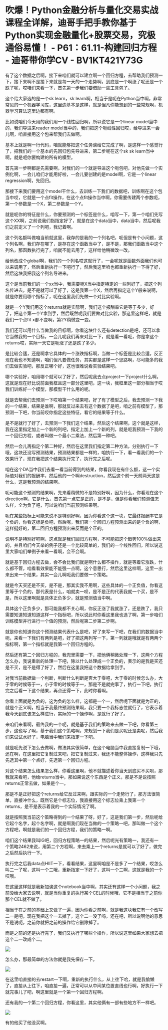 # 吹爆！Python金融分析与量化交易实战课程全详解，迪哥手把手教你基于Python实现金融量化+股票交易，究极通俗易懂！ - P61：61.11-构建回归方程 - 迪哥带你学CV - BV1KT421Y73G

有了这个数据之后啊，接下来咱们就可以建立啊一个回归方程，去帮助我们预测一下，接下来啊不是接下来就是每一天的一个走势啊，到底是一个啊涨了呢还是一个跌了呢，哎咱们来看一下，首先第一步我们要借助一些工具包了。

这个给大家选的是一个sk learn，sk learn啊，相当于是呃在Python当中啊，非常常见的一个机器学习库，这里边基本是这样，就是但凡你能想到的一些常规啊，机器学习算法这里边都有啊。

比如说咱们今天用的我们用一个线性回归啊，所以说它是一个linear model当中的，我们导进来reader model当中的，我们把这个呃线性回归哎，给导进来一会儿啊，咱直接用这个包来帮我们去做啊。

基本上就是啊一行代码，咱就能够把这个任务诶给它完成了啊，是这样一个感觉行了，把我们的一个基本的先回归包先导进来，第二步呢在这个sk sk learn当中啊，就是呃你要构建的所有的模型。

首先第一步啊都是先需要啊，对我们的一个就是导进这个呃包吧，对他先做一个实例化啊，一会儿咱们才能用好啦，一会儿要创建的是model啊，它是一个linear regression啊，先回归。

那接下来我们要用这个model干什么，去训练一下我们的数据吧，训练啊在这个包当中哎，它就是一个点fit操作，在这个点fit操作当中啊，你需要传建两个参数呃，第一个参数是一个X，第二参数是一个Y。

就是呃你的特征是什么，你要预测的一个标签是什么，咱写一下，第一个咱们先写这个XX啊，之前说我们指指定好了，就是在这个data当中，data当中，然后呢我们之前定义了一个列吧，我记着啊。

这个列名额叫做咱当前就这里，我存的是我的一个列名吧，呃但是有个小问题，这个列名啊，我们存在哪了，是存在这个函数当中了，是不是，那我们函数当中这个列名，那函数执行完了，咱就不能去用了，这样给他稍微改一改。

给他改成个global啊，我们的一个列名哎这就行了，一会呢就是函数外面我们也可以来调用了，然后重新执行一下吧行了，然后我这里咱也都重新执行一下得了好，然后这块我把我这个列名导进来。

这个是当前我们的一个xx当中，我需要呃X当中指定特定的一些列好了，把这个列名传进去，是不是就可以了好了，这是我第一个X，然后再指定这个Y般来说啊，就是你要用哪个指标了，呃在这里我们先做一个对比实验啊。

就是一个Y我们用这个returns就是实际啊，我们这个报酬率它是等于多少，好了，把这个第一个Y拿到手，然后既然呢我们要做对比实验，那这里这样吧，就是我们一个点fit x都不变啊，第2Y稍微变一变。

我们还可以用什么当做我的目标啊，你看这块什么还有detection是吧，还可以拿它当做我的一个目标，一会儿呢我们再来对比一下，就是看一看呃，你是拿这个returns哎，实际一天它是呃涨了还是跌了多少。

是比较合适，还是啊拿它具体的一个涨跌指标啊，当做一个标签是比较合适，反正现在我也不知道啊，咱们但凡要做任务，其实都是这样一个思路啊，尽可能多的我们去做实验吧，那反正哪个好，这也很难说看实验结果吧。

哪个实验好，咱用哪个就可以了好了，然后呢我去点project一下project什么啊，这就是现在好比说前面我框且这一部分这里吧，这一块，我框里这一部分相当于哎我们训练好一个模型，那模型干什么用的呢。

就是去帮我们去预测一下哎咱第一个结果吧，好了有了模型之后，我去预测一下我的一个结果，结果是谁啊，那就反过来去有这个数据了是吧，咱之前有模型了，那预测一下吧，你当前哎你指定这些特征，看它的结果等于什么。

是不是就行了好了，去预测一下我们这个结果，然后这个结果啊，这个就是这样，我在这里指定加上一个新的列吧，指定上加上一个新的列，就是呃我预测一下我的一个回归方程，或者叫做一个最小二乘法，然后第一种吧。

然后一会儿再指定个第二种好，然后在这里我们指定第二种方法，分别执行一下哦，这块还没写预测结果，预测结果都是一样的，咱执行一下，看一看我们的一个效果行了，现在我把这个结果执行完了，执行完之后呢。

咱在这个DA当中我们去看一看当前得到的结果，你看我现在有什么额，这一个实际值对我们的报酬率，然后他的一个啊destruction，然后这个前一天前两天这是什么，这是我预测的结果啊。

呃可能这个预测的结果啊，先来看稍微的不是特别好啊，因为什么，你看现在这个direction啊，它是什么，首先第一点它是正的，是不是，但是你看我们预测值怎么样，全为负了吧，可以说咱们当前预测结果啊。

呃在某些指标上可能来说不是特别好啊，因为你看这个这一块，它最终报酬率它是个负的，你看这标是负吧，然后呢，我们第一个回归方程预测出来的是个负的啊，这样挺好的，第二回归方程预测出来反而是个正的。

说明不是特别好吧啊，这点就是我们回归方程啊，不可能把这个趋势100%做出来的，并且咱们今天举的例子还是一个比较简单的，我们的一个线性回归，所以说这里大家咱们举例子来看一看啊，会不会啊。

就是基于回归方程去做，会不会比我们就是啊什么都不操作，就是等着它涨跌，什么都不管，咱看看效果能不能强一点啊，这个意思行，然后这里这样啊，这里一出来出来一个结果，其实一会儿啊呃我们要做一个策略。

就是今天买还是不买，是不是，那其实我不用啊，这些具体的一个正负值，你看这里等于个负的，那代表是什么，咱就卖一呗，是不是正的代表我就一个买，是不是，所以这里啊就是具体正负多少，就是预测值当中啊。

具体这个正负多少，那可能我都不关心啊，你反正涨了我就涨了，还是跌了，我只需要知道知道知道这样一个指标吧，所以说此时你看这里我也选了啊，第一步咱们训练模型并行进行一个值的预测，然后呢第二步第二步啊。

就是你也知道你这个预测结果代表什么是吧，好了来写一下吧，在我们的数据当中呃，来看一下我们有两列是吧，好了把这两列写一下，第一列就是哦就是有两两个指标啊，第一个指标就是我第一个回归方程的。

然后还有第二个回归方程的，我兜里需要一下，把他俩稍微处理一下，这两个方程怎么办，我说重新的处理一下吧，除以什么处理成一个正负的，表示的是我是买还是不买，是不是得了好了，然后在这里我把这个数据给拿到手。

对我当前数据做一个判断，判断什么判断是否大于零吧，大于零的时候怎么办，大于零的时候等于一，小于零的时候等于一，那是不是就完事了，执行一下吧，执行完之后看一下这个结果，再点还得一下，此时你看啊。

你看上面就是为负的，这为负的怎么样，这都是一个一，然后呢下面就是为正的，就是个正义啊，相当于我最终预测结果啊，我只要一个我标志位就行了，它表示着我今天到底该怎么样进行，实际的一个操作啊，是就行了好了。

来咱们来看啊，最终我的一个呃，就是基于我们的策略来去做一下吧，你看第三步，这也写了啊，基于我们这个策略啊，来规划一下我们是买呢还是卖呢，然后我们来试试水好了，电脑当中我们来指定一下吧。

就是呃先说下怎么去做啊，做法其实很简单，在这个电脑当中我直接复制一下哦，还在啊，在这里把它复制过来吧，把它复制过来，我还不能整体操作，这样我只先先选其中第一个点好，先选第一个回归方程。

对这个结果怎么结果怎么样，你看这里啊，他不就描述着你当天到底买不买呗，那我就来看吧，他给returns当中，那如果说这个东西是个正义，那是不是说按照returns正常去做，如果是个一。

那是不是正好把这个returns给它反过来啊，跟实际的一个走势行了，那方法很简单，直接冲什么，既然它是个标志位，我直接用这个标志位乘上我第一个returns，是不是表示着我的一个实际情况了啊。

就是按照我当前这个策略得到的一个结果了呀，好了，这是我们第一步，然后呢给它起个名字，起个名字啊，就是啊我们现在当做的一个策略一吧，那叫做一个这个方程吧，啊就是我们的一个回归方程，我们的策略一啊。

咱们这个结果我叫IG吧，回归方程策略一的结果，然后呢光有策略一，我还有一个策略2462来说，用第二个方程啊，来去乘上一个returns是就可以了好了，做完之后然后执行一下。

执行完之后我data点HIIT一下，看看结果，这里啊咱是不是多了一个结果，哎怎么叫二一了呢，这叫一个二哦，重新指定一下好了，这叫一个二啊，这就是我的一个哎哦。

在这里这样就是我新加诶这个notebook当中啊，其实还有这样一个小问题，我之前没给大家去说啊，就是当你重复的执行某个CEL的时候哦，它不是相当于之前你那个CEL就不做了。

相当于在之前的基础上又做了一遍，因为你看之前啊，就是我这块我它有一个改写二一是吧，现在我把这个一去掉了，这个二一没了吗，还在吧，所以说啊他的意思不是说呃，之前你就把之前的操作给它删除掉了。

而是之前的还是执行完了，我们又执行了哪些个操作，所以说这里如果大家想去把这个二一改成个二。

![](img/899ec98176a20e8da0b98a72f4a36cfd_1.png)

怎么办，那最简单的方法你就是我先保存一下。

![](img/899ec98176a20e8da0b98a72f4a36cfd_3.png)

在这里咱直接的去restart一下啊，重新的执行什么，从上往下哈，就是我偷懒了，直接从上往下，咱直接一遍，正常可以从中间某位置直线也行啊，好执行一下就完事儿了吧，啊这里就是一个第一个回归方程啊。

还有我的一个第二个回归方程，你看这里，其实他俩有一部有些地方不一样吧。

![](img/899ec98176a20e8da0b98a72f4a36cfd_5.png)

有的他买了他没买啊。